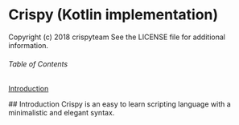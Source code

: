 # Crispy (Kotlin implementation)
Copyright (c) 2018 crispyteam
See the LICENSE file for additional information.

###### Table of Contents
[Introduction](#introduction)

<a name="introduction"/>
## Introduction
Crispy is an easy to learn scripting language with a minimalistic and elegant syntax.
